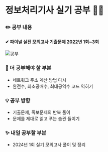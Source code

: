 # 정보처리기사 실기 공부 🧑‍💻

### ✏️ 공부 내용
#### ✔ 파이널 실전 모의고사 기출문제 2022년 1회~3회

![공부](https://github.com/cha2code/daily_study/assets/141387662/e5b88c60-7a91-4c42-b71c-331978ddd2ba)

### 🚧 더 공부해야 할 부분
* 네트워크 주소 계산 방법 다시
* 완전수, 최소공배수, 최대공약수 코드 익히기

### 💡 공부 방향
* 기출문제, 족보문제의 반복 풀이
* 문제를 제대로 읽고 푸는 습관 들이기

### ✨ 내일 공부할 부분
* 2024년 1회 실기 모의고사 풀이 및 정리
